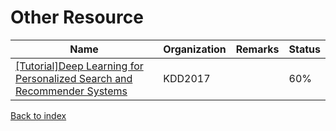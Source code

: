 # Other Resource
|Name|Organization|Remarks|Status
|--|--|--|--|
[[Tutorial]Deep Learning for Personalized Search and Recommender Systems](https://www.youtube.com/watch?v=0DYQzZp68ok&t=5066s)|KDD2017||60%|



[Back to index](../README.md)
<!--stackedit_data:
eyJoaXN0b3J5IjpbLTEzNzE3OTU4MzIsMjIwNjI2MDIxLC03MD
M3MjQ5MjddfQ==
-->